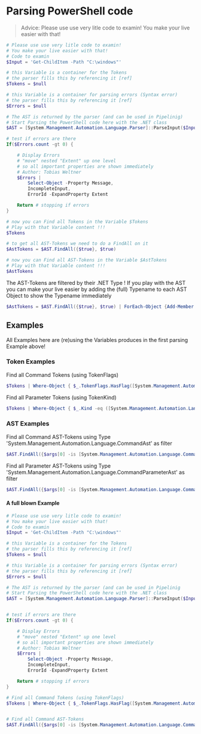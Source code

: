 # Parsing PowerShell code

> Advice: Please use use very litle code to examin!
> You make your live easier with that!

```powershell
# Please use use very litle code to examin!
# You make your live easier with that!
# Code to examin
$Input = 'Get-ChildItem -Path "C:\windows"'

# this Variable is a container for the Tokens
# the parser fills this by referencing it [ref]
$Tokens = $null

# this Variable is a container for parsing errors (Syntax error)
# the parser fills this by referencing it [ref]
$Errors = $null

# The AST is returned by the parser (and can be used in Pipelinig)
# Start Parsing the PowerShell code here with the .NET class
$AST = [System.Management.Automation.Language.Parser]::ParseInput($Input, [ref]$tokens, [ref]$errors)

# test if errors are there
If($Errors.count -gt 0) {

    # Display Errors
    # "move" nested "Extent" up one level
    # so all important properties are shown immediately
    # Author: Tobias Weltner
    $Errors |
        Select-Object -Property Message,
        IncompleteInput,
        ErrorId -ExpandProperty Extent

    Return # stopping if errors
}

# now you can Find all Tokens in the Variable $Tokens
# Play with that Variable content !!!
$Tokens

# to get all AST-Tokens we need to do a FindAll on it
$AstTokens = $AST.FindAll({$true}, $true)

# now you can Find all AST-Tokens in the Variable $AstTokens
# Play with that Variable content !!!
$AstTokens
```

The AST-Tokens are filtered by their .NET Type !
If you play with the AST you can make your live easier by adding the (full) Typename to each AST Object to show the Typename immediately

```powershell
$AstTokens = $AST.FindAll({$true}, $true) | ForEach-Object {Add-Member -InputObject $_ -MemberType 'NoteProperty' -Name 'FullTypeName' -Value ($_.gettype().Fullname) ; $_ }
```

## Examples

All Examples here are (re)using the Variables produces in the first parsing Example above!

### Token Examples

Find all Command Tokens (using TokenFlags)

```powershell
$Tokens | Where-Object { $_.TokenFlags.HasFlag([System.Management.Automation.Language.TokenFlags]::CommandName) }
```

Find all Parameter Tokens (using TokenKind)

```powershell
$Tokens | Where-Object { $_.Kind -eq ([System.Management.Automation.Language.Tokenkind]::Parameter) }
```

### AST Examples

Find all Command AST-Tokens
using Type 'System.Management.Automation.Language.CommandAst' as filter

```powershell
$AST.FindAll({$args[0] -is [System.Management.Automation.Language.CommandAst]}, $true)
```

Find all Parameter AST-Tokens
using Type 'System.Management.Automation.Language.CommandParameterAst' as filter

```powershell
$AST.FindAll({$args[0] -is [System.Management.Automation.Language.CommandParameterAst]}, $true)
```

#### A full blown Example

```powershell
# Please use use very litle code to examin!
# You make your live easier with that!
# Code to examin
$Input = 'Get-ChildItem -Path "C:\windows"'

# this Variable is a container for the Tokens
# the parser fills this by referencing it [ref]
$Tokens = $null

# this Variable is a container for parsing errors (Syntax error)
# the parser fills this by referencing it [ref]
$Errors = $null

# The AST is returned by the parser (and can be used in Pipelinig
# Start Parsing the PowerShell code here with the .NET class
$AST = [System.Management.Automation.Language.Parser]::ParseInput($Input, [ref]$Tokens, [ref]$Errors)


# test if errors are there
If($Errors.count -gt 0) {

    # Display Errors
    # "move" nested "Extent" up one level
    # so all important properties are shown immediately
    # Author: Tobias Weltner
    $Errors |
        Select-Object -Property Message,
        IncompleteInput,
        ErrorId -ExpandProperty Extent

    Return # stopping if errors
}

# Find all Command Tokens (using TokenFlags)
$Tokens | Where-Object { $_.TokenFlags.HasFlag([System.Management.Automation.Language.TokenFlags]::CommandName) }


# Find all Command AST-Tokens
$AST.FindAll({$args[0] -is [System.Management.Automation.Language.CommandAst]}, $true)
```
